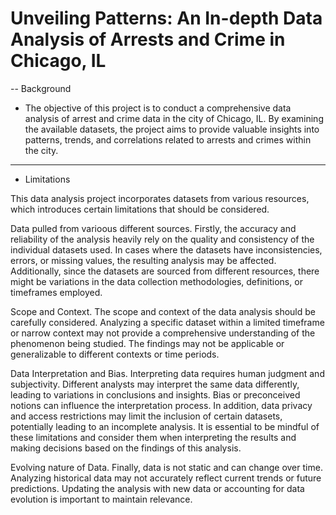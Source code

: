 # Unveiling Patterns: An In-depth Data Analysis of Arrests and Crime in Chicago, IL

-- Background
- The objective of this project is to conduct a comprehensive data analysis of arrest and crime data in the city of Chicago, IL. By examining the available datasets, the project aims to provide valuable insights into patterns, trends, and correlations related to arrests and crimes within the city.
----------------------------------------------------------------------------------------------------------------------------



- Limitations

This data analysis project incorporates datasets from various resources, which introduces certain limitations that should be considered.

Data pulled from varioous different sources.
Firstly, the accuracy and reliability of the analysis heavily rely on the quality and consistency of the individual datasets used. In cases where the datasets have inconsistencies, errors, or missing values, the resulting analysis may be affected. Additionally, since the datasets are sourced from different resources, there might be variations in the data collection methodologies, definitions, or timeframes employed. 

Scope and Context.
The scope and context of the data analysis should be carefully considered. Analyzing a specific dataset within a limited timeframe or narrow context may not provide a comprehensive understanding of the phenomenon being studied. The findings may not be applicable or generalizable to different contexts or time periods.

Data Interpretation and Bias.
Interpreting data requires human judgment and subjectivity. Different analysts may interpret the same data differently, leading to variations in conclusions and insights. Bias or preconceived notions can influence the interpretation process. In addition, data privacy and access restrictions may limit the inclusion of certain datasets, potentially leading to an incomplete analysis. It is essential to be mindful of these limitations and consider them when interpreting the results and making decisions based on the findings of this analysis.

Evolving nature of Data.
Finally, data is not static and can change over time. Analyzing historical data may not accurately reflect current trends or future predictions. Updating the analysis with new data or accounting for data evolution is important to maintain relevance.

